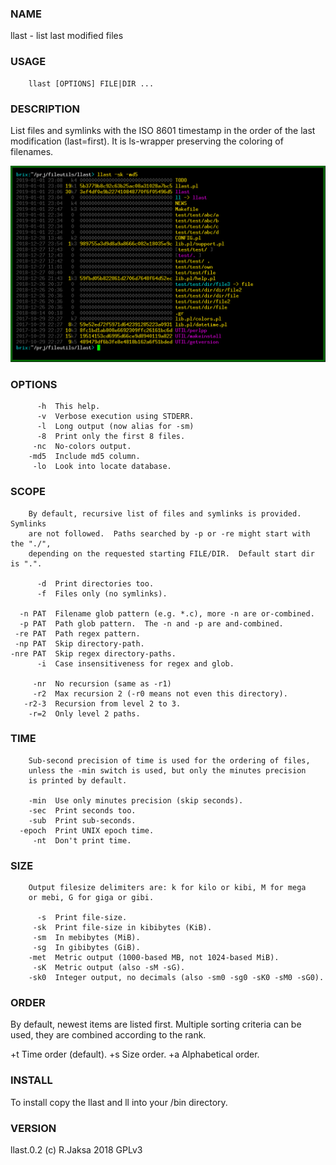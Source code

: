 ### NAME
llast - list last modified files

### USAGE
        llast [OPTIONS] FILE|DIR ...

### DESCRIPTION
List files and symlinks with the ISO 8601 timestamp in the order
of the last modification (last=first).  It is ls-wrapper preserving
the coloring of filenames.

<p align=center><img src=test/sshot/2.png width=580></p>

### OPTIONS
          -h  This help.
          -v  Verbose execution using STDERR.
          -l  Long output (now alias for -sm)
          -8  Print only the first 8 files.
         -nc  No-colors output.
        -md5  Include md5 column.
         -lo  Look into locate database.

### SCOPE
        By default, recursive list of files and symlinks is provided.  Symlinks
        are not followed.  Paths searched by -p or -re might start with the "./",
        depending on the requested starting FILE/DIR.  Default start dir is ".".
    
          -d  Print directories too.
          -f  Files only (no symlinks).
    
      -n PAT  Filename glob pattern (e.g. *.c), more -n are or-combined.
      -p PAT  Path glob pattern.  The -n and -p are and-combined.
     -re PAT  Path regex pattern.
     -np PAT  Skip directory-path.
    -nre PAT  Skip regex directory-paths.
          -i  Case insensitiveness for regex and glob.
    
         -nr  No recursion (same as -r1)
         -r2  Max recursion 2 (-r0 means not even this directory).
       -r2-3  Recursion from level 2 to 3.
        -r=2  Only level 2 paths.

### TIME
        Sub-second precision of time is used for the ordering of files,
        unless the -min switch is used, but only the minutes precision
        is printed by default.
    
        -min  Use only minutes precision (skip seconds).
        -sec  Print seconds too.
        -sub  Print sub-seconds.
      -epoch  Print UNIX epoch time.
         -nt  Don't print time.

### SIZE
        Output filesize delimiters are: k for kilo or kibi, M for mega
        or mebi, G for giga or gibi.
    
          -s  Print file-size.
         -sk  Print file-size in kibibytes (KiB).
         -sm  In mebibytes (MiB).
         -sg  In gibibytes (GiB).
        -met  Metric output (1000-based MB, not 1024-based MiB).
         -sK  Metric output (also -sM -sG).
        -sk0  Integer output, no decimals (also -sm0 -sg0 -sK0 -sM0 -sG0).

### ORDER
By default, newest items are listed first.  Multiple sorting criteria
can be used, they are combined according to the rank.

  +t  Time order (default).
  +s  Size order.
  +a  Alphabetical order.

### INSTALL
To install copy the llast and ll into your /bin directory.

### VERSION
llast.0.2 (c) R.Jaksa 2018 GPLv3

